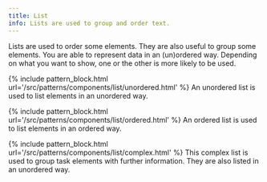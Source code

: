 ```yaml
---
title: List
info: Lists are used to group and order text.
---
```


Lists are used to order some elements. They are also useful to group some elements. You are able to represent data in an (un)ordered way. Depending on what you want to show, one or the other is more likely to be used.

{% include pattern_block.html url='/src/patterns/components/list/unordered.html' %}
An unordered list is used to list elements in an unordered way.

{% include pattern_block.html url='/src/patterns/components/list/ordered.html' %}
An ordered list is used to list elements in an ordered way.

{% include pattern_block.html url='/src/patterns/components/list/complex.html' %}
This complex list is used to group task elements with further information. They are also listed in an unordered way.
